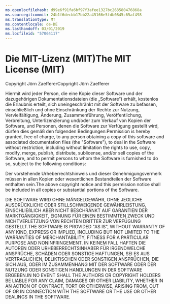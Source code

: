 ```yaml
---
ms.openlocfilehash: d99e6f91fa6bf97f3afee1327bc263580476868a
ms.sourcegitcommit: 24b1f6decbb17bb22a45166e5fdb0845c65af498
ms.translationtype: MT
ms.contentlocale: de-DE
ms.lasthandoff: 03/01/2019
ms.locfileid: "57064117"
---
```

<a name="the-mit-license-mit"></a><span data-ttu-id="47d1d-101">Die MIT-Lizenz (MIT)</span><span class="sxs-lookup"><span data-stu-id="47d1d-101">The MIT License (MIT)</span></span>
=====================

<span data-ttu-id="47d1d-102">Copyright Jörn Zaefferer</span><span class="sxs-lookup"><span data-stu-id="47d1d-102">Copyright Jörn Zaefferer</span></span>

<span data-ttu-id="47d1d-103">Hiermit wird jeder Person, die eine Kopie dieser Software und der dazugehörigen Dokumentationsdateien (die „Software“) erhält, kostenlos die Erlaubnis erteilt, sich uneingeschränkt mit der Software zu befassen, einschließlich und ohne Einschränkung der Rechte zur Nutzung, Vervielfältigung, Änderung, Zusammenführung, Veröffentlichung, Verbreitung, Unterlizenzierung und/oder zum Verkauf von Kopien der Software, und Personen, denen die Software zur Verfügung gestellt wird, dürfen dies gemäß den folgenden Bedingungen:</span><span class="sxs-lookup"><span data-stu-id="47d1d-103">Permission is hereby granted, free of charge, to any person obtaining a copy of this software and associated documentation files (the "Software"), to deal in the Software without restriction, including without limitation the rights to use, copy, modify, merge, publish, distribute, sublicense, and/or sell copies of the Software, and to permit persons to whom the Software is furnished to do so, subject to the following conditions:</span></span>

<span data-ttu-id="47d1d-104">Der vorstehende Urheberrechtshinweis und dieser Genehmigungsvermerk müssen in allen Kopien oder wesentlichen Bestandteilen der Software enthalten sein.</span><span class="sxs-lookup"><span data-stu-id="47d1d-104">The above copyright notice and this permission notice shall be included in all copies or substantial portions of the Software.</span></span>

<span data-ttu-id="47d1d-105">DIE SOFTWARE WIRD OHNE MÄNGELGEWÄHR, OHNE JEGLICHE AUSDRÜCKLICHE ODER STILLSCHWEIGENDE GEWÄHRLEISTUNG, EINSCHLIEßLICH ABER NICHT BESCHRÄNKT AUF GARANTIEN DER MARKTGÄNGIGKEIT, EIGNUNG FÜR EINEN BESTIMMTEN ZWECK UND NICHTVERLETZUNG VON RECHTEN DRITTER ZUR VERFÜGUNG GESTELLT.</span><span class="sxs-lookup"><span data-stu-id="47d1d-105">THE SOFTWARE IS PROVIDED "AS IS", WITHOUT WARRANTY OF ANY KIND, EXPRESS OR IMPLIED, INCLUDING BUT NOT LIMITED TO THE WARRANTIES OF MERCHANTABILITY, FITNESS FOR A PARTICULAR PURPOSE AND NONINFRINGEMENT.</span></span> <span data-ttu-id="47d1d-106">IN KEINEM FALL HAFTEN DIE AUTOREN ODER URHEBERRECHTSINHABER FÜR IRGENDWELCHE ANSPRÜCHE, SCHÄDEN ODER SONSTIGE HAFTUNGEN, SEI ES AUS VERTRAGLICHEN, DELIKTISCHEN ODER SONSTIGEN ANSPRÜCHEN, DIE SICH AUS, ODER IM ZUSAMMENHANG MIT DER SOFTWARE ODER DER NUTZUNG ODER SONSTIGEN HANDLUNGEN IN DER SOFTWARE ERGEBEN.</span><span class="sxs-lookup"><span data-stu-id="47d1d-106">IN NO EVENT SHALL THE AUTHORS OR COPYRIGHT HOLDERS BE LIABLE FOR ANY CLAIM, DAMAGES OR OTHER LIABILITY, WHETHER IN AN ACTION OF CONTRACT, TORT OR OTHERWISE, ARISING FROM, OUT OF OR IN CONNECTION WITH THE SOFTWARE OR THE USE OR OTHER DEALINGS IN THE SOFTWARE.</span></span>
